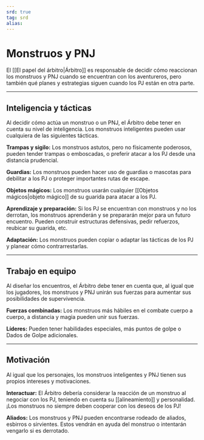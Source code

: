 ```yaml
---
srd: true
tag: srd
alias: 
---
```

# Monstruos y PNJ

El [[El papel del árbitro|Árbitro]] es responsable de decidir cómo reaccionan los monstruos y PNJ cuando se encuentran con los aventureros, pero también qué planes y estrategias siguen cuando los PJ están en otra parte.

---
## Inteligencia y tácticas

Al decidir cómo actúa un monstruo o un PNJ, el Árbitro debe tener en cuenta su nivel de inteligencia. Los monstruos inteligentes pueden usar cualquiera de las siguientes tácticas.

**Trampas y sigilo:** Los monstruos astutos, pero no físicamente poderosos, pueden tender trampas o emboscadas, o preferir atacar a los PJ desde una distancia prudencial.

**Guardias:** Los monstruos pueden hacer uso de guardias o mascotas para debilitar a los PJ o proteger importantes rutas de escape.

**Objetos mágicos:** Los monstruos usarán cualquier [[Objetos mágicos|objeto mágico]] de su guarida para atacar a los PJ.

**Aprendizaje y preparación:** Si los PJ se encuentran con monstruos y no los derrotan, los monstruos aprenderán y se prepararán mejor para un futuro encuentro. Pueden construir estructuras defensivas, pedir refuerzos, reubicar su guarida, etc.

**Adaptación:** Los monstruos pueden copiar o adaptar las tácticas de los PJ y planear cómo contrarrestarlas.

---
## Trabajo en equipo

Al diseñar los encuentros, el Árbitro debe tener en cuenta que, al igual que los jugadores, los monstruos y PNJ unirán sus fuerzas para aumentar sus posibilidades de supervivencia.

**Fuerzas combinadas:** Los monstruos más hábiles en el combate cuerpo a cuerpo, a distancia y magia pueden unir sus fuerzas.

**Líderes:** Pueden tener habilidades especiales, más puntos de golpe o Dados de Golpe adicionales.

---
## Motivación

Al igual que los personajes, los monstruos inteligentes y PNJ tienen sus propios intereses y motivaciones.

**Interactuar:** El Árbitro debería considerar la reacción de un monstruo al negociar con los PJ, teniendo en cuenta su [[alineamiento]] y personalidad. ¡Los monstruos no siempre deben cooperar con los deseos de los PJ!

**Aliados:** Los monstruos y PNJ pueden encontrarse rodeado de aliados, esbirros o sirvientes. Estos vendrán en ayuda del monstruo o intentarán vengarlo si es derrotado.